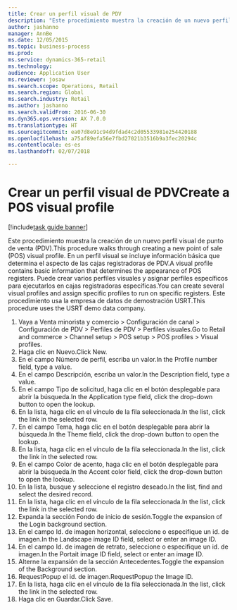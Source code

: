 ```yaml
--- 
title: Crear un perfil visual de PDV
description: "Este procedimiento muestra la creación de un nuevo perfil visual de punto de venta (PDV)."
author: jashanno
manager: AnnBe
ms.date: 12/05/2015
ms.topic: business-process
ms.prod: 
ms.service: dynamics-365-retail
ms.technology: 
audience: Application User
ms.reviewer: josaw
ms.search.scope: Operations, Retail
ms.search.region: Global
ms.search.industry: Retail
ms.author: jashanno
ms.search.validFrom: 2016-06-30
ms.dyn365.ops.version: AX 7.0.0
ms.translationtype: HT
ms.sourcegitcommit: ea07d8e91c94d9fdad4c2d05533981e254420188
ms.openlocfilehash: a75af89efa56e7fbd27021b3516b9a3fec20294c
ms.contentlocale: es-es
ms.lasthandoff: 02/07/2018

---
```

# <a name="create-a-pos-visual-profile"></a><span data-ttu-id="2d164-103">Crear un perfil visual de PDV</span><span class="sxs-lookup"><span data-stu-id="2d164-103">Create a POS visual profile</span></span> 

[!include[task guide banner](../includes/task-guide-banner.md)]

<span data-ttu-id="2d164-104">Este procedimiento muestra la creación de un nuevo perfil visual de punto de venta (PDV).</span><span class="sxs-lookup"><span data-stu-id="2d164-104">This procedure walks through creating a new point of sale (POS) visual profile.</span></span> <span data-ttu-id="2d164-105">En un perfil visual se incluye información básica que determina el aspecto de las cajas registradoras de PDV.</span><span class="sxs-lookup"><span data-stu-id="2d164-105">A visual profile contains basic information that determines the appearance of POS registers.</span></span> <span data-ttu-id="2d164-106">Puede crear varios perfiles visuales y asignar perfiles específicos para ejecutarlos en cajas registradoras específicas.</span><span class="sxs-lookup"><span data-stu-id="2d164-106">You can create several visual profiles and assign specific profiles to run on specific registers.</span></span> <span data-ttu-id="2d164-107">Este procedimiento usa la empresa de datos de demostración USRT.</span><span class="sxs-lookup"><span data-stu-id="2d164-107">This procedure uses the USRT demo data company.</span></span>

1. <span data-ttu-id="2d164-108">Vaya a Venta minorista y comercio > Configuración de canal > Configuración de PDV > Perfiles de PDV > Perfiles visuales.</span><span class="sxs-lookup"><span data-stu-id="2d164-108">Go to Retail and commerce > Channel setup > POS setup > POS profiles > Visual profiles.</span></span>
2. <span data-ttu-id="2d164-109">Haga clic en Nuevo.</span><span class="sxs-lookup"><span data-stu-id="2d164-109">Click New.</span></span>
3. <span data-ttu-id="2d164-110">En el campo Número de perfil, escriba un valor.</span><span class="sxs-lookup"><span data-stu-id="2d164-110">In the Profile number field, type a value.</span></span>
4. <span data-ttu-id="2d164-111">En el campo Descripción, escriba un valor.</span><span class="sxs-lookup"><span data-stu-id="2d164-111">In the Description field, type a value.</span></span>
5. <span data-ttu-id="2d164-112">En el campo Tipo de solicitud, haga clic en el botón desplegable para abrir la búsqueda.</span><span class="sxs-lookup"><span data-stu-id="2d164-112">In the Application type field, click the drop-down button to open the lookup.</span></span>
6. <span data-ttu-id="2d164-113">En la lista, haga clic en el vínculo de la fila seleccionada.</span><span class="sxs-lookup"><span data-stu-id="2d164-113">In the list, click the link in the selected row.</span></span>
7. <span data-ttu-id="2d164-114">En el campo Tema, haga clic en el botón desplegable para abrir la búsqueda.</span><span class="sxs-lookup"><span data-stu-id="2d164-114">In the Theme field, click the drop-down button to open the lookup.</span></span>
8. <span data-ttu-id="2d164-115">En la lista, haga clic en el vínculo de la fila seleccionada.</span><span class="sxs-lookup"><span data-stu-id="2d164-115">In the list, click the link in the selected row.</span></span>
9. <span data-ttu-id="2d164-116">En el campo Color de acento, haga clic en el botón desplegable para abrir la búsqueda.</span><span class="sxs-lookup"><span data-stu-id="2d164-116">In the Accent color field, click the drop-down button to open the lookup.</span></span>
10. <span data-ttu-id="2d164-117">En la lista, busque y seleccione el registro deseado.</span><span class="sxs-lookup"><span data-stu-id="2d164-117">In the list, find and select the desired record.</span></span>
11. <span data-ttu-id="2d164-118">En la lista, haga clic en el vínculo de la fila seleccionada.</span><span class="sxs-lookup"><span data-stu-id="2d164-118">In the list, click the link in the selected row.</span></span>
12. <span data-ttu-id="2d164-119">Expanda la sección Fondo de inicio de sesión.</span><span class="sxs-lookup"><span data-stu-id="2d164-119">Toggle the expansion of the Login background section.</span></span>
13. <span data-ttu-id="2d164-120">En el campo Id. de imagen horizontal, seleccione o especifique un id. de imagen.</span><span class="sxs-lookup"><span data-stu-id="2d164-120">In the Landscape image ID field, select or enter an image ID.</span></span>
14. <span data-ttu-id="2d164-121">En el campo Id. de imagen de retrato, seleccione o especifique un id. de imagen.</span><span class="sxs-lookup"><span data-stu-id="2d164-121">In the Portait image ID field, select or enter an image ID.</span></span>
15. <span data-ttu-id="2d164-122">Alterne la expansión de la sección Antecedentes.</span><span class="sxs-lookup"><span data-stu-id="2d164-122">Toggle the expansion of the Background section.</span></span>
16. <span data-ttu-id="2d164-123">RequestPopup el id. de imagen.</span><span class="sxs-lookup"><span data-stu-id="2d164-123">RequestPopup the Image ID.</span></span>
17. <span data-ttu-id="2d164-124">En la lista, haga clic en el vínculo de la fila seleccionada.</span><span class="sxs-lookup"><span data-stu-id="2d164-124">In the list, click the link in the selected row.</span></span>
18. <span data-ttu-id="2d164-125">Haga clic en Guardar.</span><span class="sxs-lookup"><span data-stu-id="2d164-125">Click Save.</span></span>


